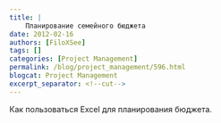 ```yaml
---
title: |
    Планирование семейного бюджета
date: 2012-02-16
authors: [FiloXSee]
tags: []
categories: [Project Management]
permalink: /blog/project_management/596.html
blogcat: Project Management
excerpt_separator: <!--cut-->
---
```


Как пользоваться Excel для планирования бюджета.
